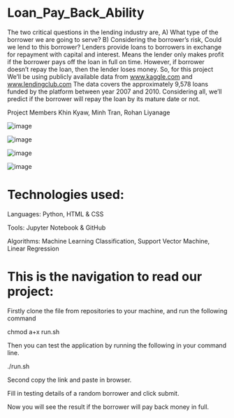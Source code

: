 # Loan_Pay_Back_Ability

The two critical questions in the lending industry are,  A) What type of the borrower we are going to serve? B) Considering the borrower’s risk, Could we lend to this  borrower?
Lenders provide loans to borrowers in exchange for repayment with capital and interest. Means the lender only makes profit if the borrower pays off the loan in full on time. However, if borrower doesn’t repay the loan, then the lender loses money. 
So, for this project We’ll be using publicly available data from www.kaggle.com  and www.lendingclub.com 
The data covers the approximately 9,578 loans funded by the platform between year 2007 and 2010. Considering all, we’ll predict if the borrower will repay the loan by its mature date or not. 

Project Members
Khin Kyaw, Minh Tran, Rohan Liyanage


![image](https://github.com/Minhtranaccount/Loan_Pay_Back_Ability/assets/115082961/c2e10f71-826b-4b81-84bc-158661af7d5c)

![image](https://github.com/Minhtranaccount/Loan_Pay_Back_Ability/assets/115082961/85ebf62b-bb87-41e6-badd-8693a0ac16b5)

![image](https://github.com/Minhtranaccount/Loan_Pay_Back_Ability/assets/117701483/809504d1-121a-46eb-bf8b-7b0260a0548c)

![image](https://github.com/Minhtranaccount/Loan_Pay_Back_Ability/assets/117701483/5b9a8583-e00c-4332-9c7c-67a98bac5d91)


#  Technologies used:
Languages: Python, HTML & CSS

Tools: Jupyter Notebook & GitHub

Algorithms: Machine Learning Classification, Support Vector Machine, Linear Regression

#  This is the navigation to read our project:

 Firstly clone the file from repositories to your machine, and run the following command
 
 chmod a+x run.sh

 Then you can test the application by running the following in your command line.
 
 ./run.sh
 
 Second copy the link and paste in browser.

 Fill in testing details of a random borrower and click submit.
 
 Now you will see the result if the borrower will pay back money in full.
